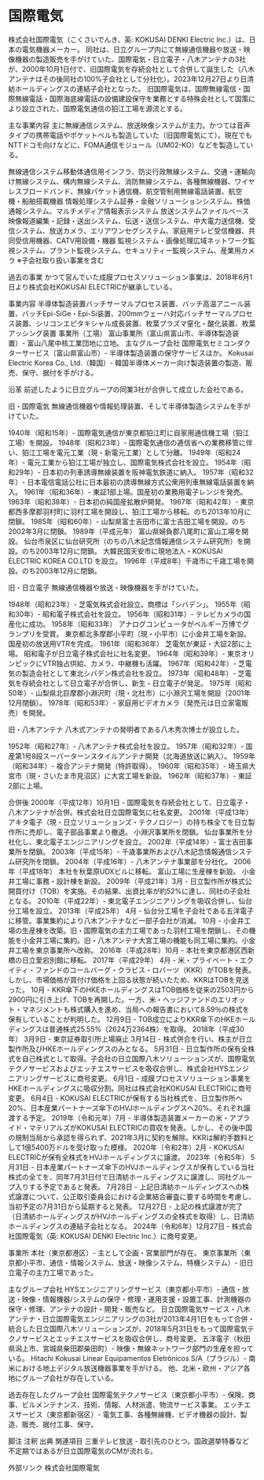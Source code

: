 # 国際電気

株式会社国際電気（こくさいでんき、英: KOKUSAI DENKI Electric Inc.）は、日本の電気機器メーカー。
同社は、日立グループ内にて無線通信機器や放送・映像機器の製造販売を手がけていた、国際電気・日立電子・八木アンテナの3社が、2000年10月1日付で、旧国際電気を存続会社として合併して誕生した（八木アンテナはその後同社の100%子会社として分社化）。2023年12月27日より日清紡ホールディングスの連結子会社となった。
旧国際電気は、国際無線電信・国際無線電話・国際海底線電話の設備建設保守を業務とする特殊会社として国策により設立された、国際電気通信の狛江工場を源流とする。

主な事業内容
主に無線通信システム、放送映像システムが主力。かつては音声タイプの携帯電話やポケットベルも製造していた（旧国際電気にて）。現在でもNTTドコモ向けなどに、FOMA通信モジュール（UM02-KO）などを製造している。

無線通信システム移動体通信用インフラ、防災行政無線システム、交通・運輸向け無線システム、構内無線システム、消防無線システム、各種無線機器、ワイヤレスブロードバンド、無線パケット通信機、航空管制用無線電話装置、航空機・船舶搭載機器
情報処理システム証券・金融ソリューションシステム、株価通報システム、マルチメディア情報表示システム
放送システムファイルベース映像報道編集・記録・送出システム、伝送・送信システム、中大電力送信機、受信システム、放送カメラ、エリアワンセグシステム、家庭用テレビ受信機器、共同受信用機器、CATV用設備・機器
監視システム・画像処理広域ネットワーク監視システム、プラント監視システム、セキュリティー監視システム、産業用カメラ
※子会社取り扱い事業を含む

過去の事業
かつて営んでいた成膜プロセスソリューション事業は、2018年6月1日より株式会社KOKUSAI ELECTRICが継承している。

事業内容
半導体製造装置バッチサーマルプロセス装置、バッチ高温アニール装置、バッチEpi-SiGe・Epi-Si装置、200mmウェーハ対応バッチサーマルプロセス装置、シリコンエピタキシャル成長装置、枚葉プラズマ窒化・酸化装置、枚葉アッシング装置
事業所（工場）
富山事業所（富山県富山市、半導体製造装置）- 富山八尾中核工業団地に立地。
主なグループ会社
国際電気セミコンダクターサービス（富山県富山市）- 半導体製造装置の保守サービスほか。
Kokusai Electric Korea Co., Ltd.（韓国）- 韓国半導体メーカー向け製造装置の製造、販売、保守、据付を手がける。

沿革
前述したように日立グループの同業3社が合併して成立した会社である。

旧・国際電気
無線通信機器や情報処理装置、そして半導体製造システムを手がけていた。

1940年（昭和15年）- 国際電気通信が東京都狛江町に自家用通信機工場（狛江工場）を開設。
1948年（昭和23年）- 国際電気通信の逓信省への業務移管に伴い、狛江工場を電元工業（現・新電元工業）として分離。
1949年（昭和24年）- 電元工業から狛江工場が独立し、国際電気株式会社を設立。
1954年（昭和29年）- 日本初の列車誘導無線装置を阪神電気鉄道に納入。
1957年（昭和32年）- 日本電信電話公社に日本最初の誘導無線方式公衆用列車無線電話装置を納入。
1961年（昭和36年）- 東証1部上場。国産初の業務用電子レンジを発売。
1963年（昭和38年）- 日本初の純国産拡散炉開発。
1967年（昭和42年）- 東京都西多摩郡羽村町に羽村工場を開設し、狛江工場から移転。のち2013年10月に閉鎖。
1985年（昭和60年）- 山梨県富士吉田市に富士吉田工場を開設。のち2002年3月に閉鎖。
1989年（平成元年）
富山県婦負郡八尾町に富山工場を開設。
仙台市泉区に仙台研究所（のちの八木記念情報通信システム研究所）を開設。のち2003年12月に閉鎖。
大韓民国天安市に現地法人・KOKUSAI ELECTRIC KOREA CO.LTD を設立。
1996年（平成8年）千歳市に千歳工場を開設。のち2003年12月に閉鎖。

旧・日立電子
無線通信機器や放送・映像機器を手がけていた。

1948年（昭和23年）- 芝電気株式会社設立。商標は「シバデン」。
1955年（昭和30年）- 昭和電子株式会社を設立。
1956年（昭和31年）- テレビカメラの国産化に成功。
1958年（昭和33年）
アナログコンピュータがベルギー万博でグランプリを受賞。
東京都北多摩郡小平町（現・小平市）に小金井工場を新設。
国産初の放送用VTRを完成。
1961年（昭和36年）
芝電気が東証・大証2部に上場。
昭和電子が日立電子株式会社に社名変更。
1964年（昭和39年）- 東京オリンピックにVTR独占供給、カメラ、中継機も活躍。
1967年（昭和42年）- 芝電気の製造会社として東北シバデン株式会社を設立。
1973年（昭和48年）- 芝電気を存続会社として日立電子が合併し、新生・日立電子が発足。
1975年（昭和50年）- 山梨県北巨摩郡小淵沢町（現・北杜市）に小淵沢工場を開設（2001年12月閉鎖）。
1978年（昭和53年）- 家庭用ビデオカメラ（発売元は日立家電販売）を開発。

旧・八木アンテナ
八木式アンテナの発明者である八木秀次博士が設立した。

1952年（昭和27年）- 八木アンテナ株式会社を設立。
1957年（昭和32年）- 国産第1号8段スーパーターンスタイルアンテナ開発（北海道放送に納入）。
1959年（昭和34年）- 複合アンテナ開発（特許取得）。
1960年（昭和35年）- 埼玉県大宮市（現・さいたま市見沼区）に大宮工場を新設。
1962年（昭和37年）- 東証2部に上場。

合併後
2000年（平成12年）10月1日 - 国際電気を存続会社として、日立電子・八木アンテナが合併。株式会社日立国際電気に社名変更。
2001年（平成13年）
アキタ電子（現・日立ソリューションズ・テクノロジー）の持ち株全てを日立製作所に売却し、電子部品事業より撤退。
小淵沢事業所を閉鎖。
仙台事業所を分社化し、東北電子エンジニアリングを設立。
2002年（平成14年）- 富士吉田事業所を閉鎖。
2003年（平成15年）- 千歳事業所および八木記念情報通信システム研究所を閉鎖。
2004年（平成16年）- 八木アンテナ事業部を分社化。
2006年（平成18年）
本社を秋葉原UDXビルに移転。
富山工場に生産棟を新設。
小金井工場に事務・設計棟を新設。
2009年（平成21年）3月 - 日立製作所が株式公開買付け（TOB）を実施。その結果、出資比率が約52%に達し、同社の子会社となる。
2010年（平成22年）- 東北電子エンジニアリングを吸収合併し、仙台分工場を設立。
2013年（平成25年）
4月 - 仙台分工場を子会社である五洋電子に移管。事業集約により八木アンテナなど一部子会社が消滅。
10月 - 小金井工場の生産棟を改築。旧・国際電気の主力工場であった羽村工場を閉鎖し、その機能を小金井工場に集約。旧・八木アンテナ大宮工場の機能も同工場に集約。小金井工場を東京事業所へ改称。
2016年（平成28年）10月 - 本社を東京都港区西新橋の日立愛宕別館に移転。
2017年（平成29年）
4月 - 米・プライベート・エクイティ・ファンドのコールバーグ・クラビス・ロバーツ（KKR）がTOBを発表。しかし、市場価格が買付け価格を上回る状態が続いたため、KKRはTOBを見送った。
10月 - KKR傘下のHKEホールディングスはTOB価格を従来の2503円から2900円に引き上げ、TOBを再開した。一方、米・ヘッジファンドのエリオット・マネジメントも株式購入を進め、当局への報告書において8.59％の株式を保有していることが判明した。
12月9日 - TOB成立によりKKR傘下のHKEホールディングスは普通株式25.55%（2624万2364株）を取得。
2018年（平成30年）
3月9日 - 東京証券取引所上場廃止
3月14日 - 株式併合を行い、株主が日立製作所及びHKEホールディングスのみとなる。
5月31日 - 日立製作所の保有全株式を自己株式として取得。子会社の日立国際八木ソリューションズが、国際電気テクノサービスおよびエッチエスサービスを吸収合併し、株式会社HYSエンジニアリングサービスに商号変更。
6月1日 - 成膜プロセスソリューション事業をHKEホールディングスに吸収分割。同社は株式会社KOKUSAI ELECTRICに商号変更。
6月4日 - KOKUSAI ELECTRICが保有する当社株式を、日立製作所へ20%、日本産業パートナーズ傘下のHVJホールディングスへ20%、それぞれ譲渡する予定。
2019年（令和元年）7月 - 半導体製造装置メーカーの米・アプライド・マテリアルズがKOKUSAI ELECTRICの買収を発表。しかし、その後中国の規制当局から承認を得られず、2021年3月に契約を解除。KKRは解約手数料として1億5400万ドルを受け取った模様。
2020年（令和2年）2月 - KOKUSAI ELECTRICが保有全株式をHVJホールディングスに譲渡。
2023年（令和5年）
5月31日 - 日本産業パートナーズ傘下のHVJホールディングスが保有している当社株式の全てを、同年7月31日付で日清紡ホールディングスに譲渡し、同社グループ入りする予定であると発表。
7月28日 - 上記日清紡ホールディングスへの株式譲渡について、公正取引委員会における企業結合審査に要する時間を考慮し、当初予定の7月31日から延期すると発表。
12月27日 - 上記の株式譲渡が完了（日清紡ホールディングスがHVJホールディングスの全株式を取得）し、日清紡ホールディングスの連結子会社となる。
2024年（令和6年）12月27日 - 株式会社国際電気（英: KOKUSAI DENKI Electric Inc.）に商号変更。

事業所
本社（東京都港区）- 主として企画・営業部門が存在。
東京事業所（東京都小平市、通信・情報システム、放送・映像システム、特機システム）- 旧日立電子の主力工場であった。

主なグループ会社
HYSエンジニアリングサービス（東京都小平市）- 通信・放送・映像・情報機器/システムの保守・修理・運用支援・設置工事、計測機器の保守・修理、アンテナの設計・開発・販売など。
日立国際電気サービス・八木アンテナ・日立国際電気エンジニアリングの3社が2013年4月1日をもって合併・統合した日立国際八木ソリューションズが、2018年5月31日をもって国際電気テクノサービスとエッチエスサービスを吸収合併し、商号変更。
五洋電子（秋田県潟上市、宮城県柴田郡柴田町）- 映像・無線ネットワーク部門の生産を担っている。
Hitachi Kokusai Linear Equipamentos Eletrônicos S/A（ブラジル）- 南米における地上デジタル放送機器事業を手がける。
他、北米・欧州・アジア各地にグループ会社が存在している。

過去存在したグループ会社
国際電気テクノサービス（東京都小平市）- 保険、商事、ビルメンテナンス、技術、情報、人材派遣、物流サービス事業。
エッチエスサービス（東京都新宿区）- 電気工事、各種無線機、ビデオ機器の設計、製造、販売、据付工事、保守。

脚注
注釈
出典
関連項目
三重テレビ放送 - 取引先のひとつ。国政選挙特番など不定期ではあるが日立国際電気のCMが流れる。

外部リンク
株式会社国際電気
